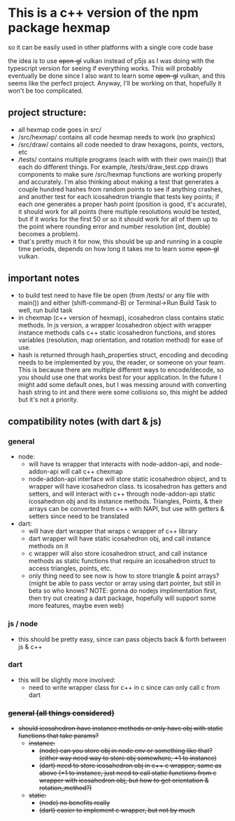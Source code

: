 # This is a c++ version of the npm package hexmap

so it can be easily used in other platforms with a single core code base

the idea is to use <del>open-gl</del> vulkan instead of p5js as I was doing with the typescript version for seeing if everything works. This will probably eventually be done since I also want to learn some <del>open-gl</del> vulkan, and this seems like the perfect project. Anyway, I'll be working on that, hopefully it won't be too complicated.

## project structure:

- all hexmap code goes in src/
- /src/hexmap/ contains all code hexmap needs to work (no graphics)
- /src/draw/ contains all code needed to draw hexagons, points, vectors, etc
- /tests/ contains multiple programs (each with with their own main()) that each do different things. For example, /tests/draw_test.cpp draws components to make sure /src/hexmap functions are working properly and accurately. I'm also thinking about making a test that generates a couple hundred hashes from random points to see if anything crashes, and another test for each icosahedron triangle that tests key points; if each one generates a proper hash point (position is good, it's accurate), it should work for all points (here multiple resolutions would be tested, but if it works for the first 50 or so it should work for all of them up to the point where rounding error and number resolution (int, double) becomes a problem).
- that's pretty much it for now, this should be up and running in a couple time periods, depends on how long it takes me to learn some <del>open-gl</del> vulkan.

## important notes

- to build test need to have file be open (from /tests/ or any file with main()) and either (shift-command-B) or Terminal->Run Build Task to well, run build task
- in chexmap (c++ version of hexmap), icosahedron class contains static methods. In js version, a wrapper Icosahedron object with wrapper instance methods calls c++ static icosahedron functions, and stores variables (resolution, map orientation, and rotation method) for ease of use.
- hash is returned through hash_properties struct, encoding and decoding needs to be implemented by you, the reader, or someone on your team. This is because there are multiple different ways to encode/decode, so you should use one that works best for your application. In the future I might add some default ones, but I was messing around with converting hash string to int and there were some collisions so, this might be added but it's not a priority.

## compatibility notes (with dart & js)

### general

- node:
  - will have ts wrapper that interacts with node-addon-api, and node-addon-api will call c++ chexmap
  - node-addon-api interface will store static icosahedron object, and ts wrapper will have icosahedron class. ts icosahedron has getters and setters, and will interact with c++ through node-addon-api static icosahedron obj and its instance methods. Triangles, Points, & their arrays can be converted from c++ with NAPI, but use with getters & setters since need to be translated
- dart:
  - will have dart wrapper that wraps c wrapper of c++ library
  - dart wrapper will have static icosahedron obj, and call instance methods on it
  - c wrapper will also store icosahedron struct, and call instance methods as static functions that require an icosahedron struct to access triangles, points, etc.
  - only thing need to see now is how to store triangle & point arrays? (might be able to pass vector or array using dart pointer, but still in beta so who knows? NOTE: gonna do nodejs implimentation first, then try out creating a dart package, hopefully will support some more features, maybe even web)

### js / node

- this should be pretty easy, since can pass objects back & forth between js & c++

### dart

- this will be slightly more involved:
  - need to write wrapper class for c++ in c since can only call c from dart

<del>

### general (all things considered)

- should icosahedron have instance methods or only have obj with static functions that take params?
  - instance:
    - (node) can you store obj in node env or something like that? (either way need way to store obj somewhere, +1 to instance)
    - (dart) need to store icosahedron obj in c++ c wrapper, same as above (+1 to instance, just need to call static functions from c wrapper with icosahedron obj, but how to get orientation & rotation_method?)
  - static:
    - (node) no benefits really
    - (dart) easier to implement c wrapper, but not by much

</del>
